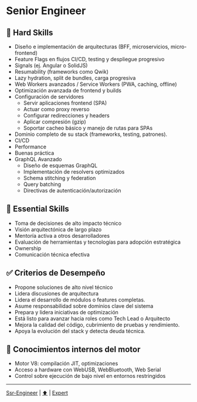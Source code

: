 
# Senior Engineer

## 🔧 Hard Skills

- Diseño e implementación de arquitecturas (BFF, microservicios, micro-frontend)
- Feature Flags en flujos CI/CD, testing y despliegue progresivo
- Signals (ej. Angular o SolidJS)
- Resumability (frameworks como Qwik)
- Lazy hydration, split de bundles, carga progresiva
- Web Workers avanzados / Service Workers (PWA, caching, offline)
- Optimización avanzada de frontend y builds
- Configuración de servidores
  - Servir aplicaciones frontend (SPA)
  - Actuar como proxy reverso
  - Configurar redirecciones y headers
  - Aplicar compresión (gzip)
  - Soportar cacheo básico y manejo de rutas para SPAs
- Dominio completo de su stack (frameworks, testing, patrones).
- CI/CD
- Performance
- Buenas práctica
- GraphQL Avanzado
  - Diseño de esquemas GraphQL
  - Implementación de resolvers optimizados
  - Schema stitching y federation
  - Query batching
  - Directivas de autenticación/autorización

## 🧠 Essential Skills

- Toma de decisiones de alto impacto técnico
- Visión arquitectónica de largo plazo
- Mentoría activa a otros desarrolladores
- Evaluación de herramientas y tecnologías para adopción estratégica
- Ownership
- Comunicación técnica efectiva

## ✅ Criterios de Desempeño

- Propone soluciones de alto nivel técnico
- Lidera discusiones de arquitectura
- Lidera el desarrollo de módulos o features completas.
- Asume responsabilidad sobre dominios clave del sistema
- Prepara y lidera iniciativas de optimización
- Está listo para avanzar hacia roles como Tech Lead o Arquitecto
- Mejora la calidad del código, cubrimiento de pruebas y rendimiento.
- Apoya la evolución del stack y detecta deuda técnica.

## 🧪 Conocimientos internos del motor

- Motor V8: compilación JIT, optimizaciones
- Acceso a hardware con WebUSB, WebBluetooth, Web Serial
- Control sobre ejecución de bajo nivel en entornos restringidos

---

[Ssr-Engineer](./ssr-engineer.md) | [⬆️](/knowledge.md#4-senior-developer-frontend--backend--fullstack) | [Expert](./expert.md)
